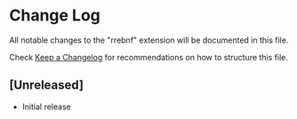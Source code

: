# Change Log

All notable changes to the "rrebnf" extension will be documented in this file.

Check [Keep a Changelog](http://keepachangelog.com/) for recommendations on how to structure this file.

## [Unreleased]

- Initial release